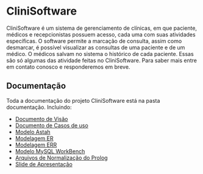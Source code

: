 <h1>CliniSoftware</h1>
<p>CliniSoftware é um sistema de gerenciamento de clínicas, em que paciente, médicos e recepcionistas possuem acesso, cada uma com suas atividades específicas. O software permite a marcação de consulta, assim como desmarcar, é possível visualizar as consultas de uma paciente e de um médico. O médicos salvam no sistema o histórico de cada paciente. Essas são só algumas das atividade feitas no CliniSoftware. Para saber mais entre em contato conosco e responderemos em breve.
</p>
<script>
	console.log('teste');
</script>
<h2>Documentação</h2>
<p>Toda a documentação do projeto CliniSoftware está na pasta documentação. Incluindo: </p>
<ul>
	<li><a href="https://github.com/rodrigondec/CliniSoftware/blob/master/documenta%C3%A7%C3%A3o/Vis%C3%A3o.pdf" target='_blank'>Documento de Visão</a></li>
	<li><a href="https://github.com/rodrigondec/CliniSoftware/blob/master/documenta%C3%A7%C3%A3o/CasosdeUso.pdf" target='_blank'>Documento de Casos de uso</a></li>
	<li><a href="https://github.com/rodrigondec/CliniSoftware/blob/master/documenta%C3%A7%C3%A3o/Diagrama%20de%20Casos%20de%20Uso.png" target='_blank'>Modelo Astah</a></li>
	<li><a href="https://github.com/rodrigondec/CliniSoftware/blob/master/documenta%C3%A7%C3%A3o/Modelagem%20ER%20CliniSoftware.png" target='_blank'>Modelagem ER</a></li>
	<li><a href="https://github.com/rodrigondec/CliniSoftware/blob/master/documenta%C3%A7%C3%A3o/Modelagem%20ER%20(WorkBench).png" target='_blank'>Modelagem ERR</a></li>
	<li><a href="https://github.com/rodrigondec/CliniSoftware/blob/master/documenta%C3%A7%C3%A3o/Modelo%20Projeto.mwb" target='_blank'>Modelo MySQL WorkBench</a></li>
	<li><a href="https://github.com/rodrigondec/CliniSoftware/tree/master/documenta%C3%A7%C3%A3o/Normaliza%C3%A7%C3%A3o%20-%20Prolog" target='_blank'>Arquivos de Normalização do Prolog</a></li>
	<li><a href="https://github.com/rodrigondec/CliniSoftware/blob/master/documenta%C3%A7%C3%A3o/CliniSoftware.pdf" target='_blank'>Slide de Apresentação</a></li>
</ul>
